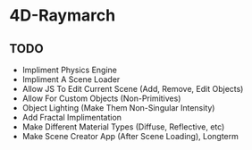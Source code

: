 # 4D-Raymarch

## TODO
- Impliment Physics Engine
- Impliment A Scene Loader
- Allow JS To Edit Current Scene (Add, Remove, Edit Objects)
- Allow For Custom Objects (Non-Primitives)
- Object Lighting (Make Them Non-Singular Intensity)
- Add Fractal Implimentation
- Make Different Material Types (Diffuse, Reflective, etc)
- Make Scene Creator App (After Scene Loading), Longterm